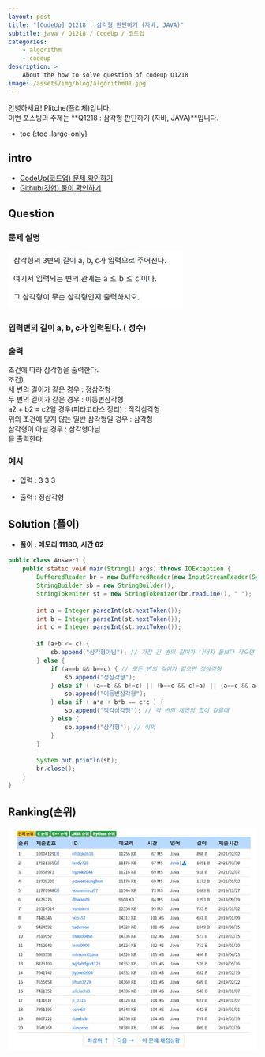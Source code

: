 ```yaml
---
layout: post
title: "[CodeUp] Q1218 : 삼각형 판단하기 (자바, JAVA)"
subtitle: java / Q1218 / CodeUp / 코드업
categories:
    - algorithm
    - codeup
description: >
    About the how to solve question of codeup Q1218
image: /assets/img/blog/algorithm01.jpg
---
```


안녕하세요! Plitche(플리체)입니다.  
이번 포스팅의 주제는 **Q1218 : 삼각형 판단하기 (자바, JAVA)**입니다.

* toc
{:toc .large-only}

## intro
* [CodeUp(코드업) 문제 확인하기](https://codeup.kr/problem.php?id=1218)  
* [Github(깃헙) 풀이 확인하기](https://github.com/plitche/CodeUp_Solution/tree/master/Q1201~Q1300/Q1218)  

## Question
### 문제 설명
![](/assets/post/codeup/Q1200~Q1299/20210812_03/01.JPG)
### 입력변의 길이 a, b, c가 입력된다. ( 정수)  

### 출력
조건에 따라 삼각형을 출력한다.  
조건)  
세 변의 길이가 같은 경우 : 정삼각형  
두 변의 길이가 같은 경우 : 이등변삼각형  
a2 + b2 = c2일 경우(피타고라스 정리) : 직각삼각형  
위의 조건에 맞지 않는 일반 삼각형일 경우 : 삼각형  
삼각형이 아닐 경우 : 삼각형아님  
을 출력한다.  

### 예시
* 입력 : 3 3 3  
  
* 출력 : 정삼각형  

## Solution (풀이)
* **풀이 : 메모리 11180, 시간 62**  

```java
public class Answer1 {
	public static void main(String[] args) throws IOException {
		BufferedReader br = new BufferedReader(new InputStreamReader(System.in));
		StringBuilder sb = new StringBuilder();
        StringTokenizer st = new StringTokenizer(br.readLine(), " ");
        
        int a = Integer.parseInt(st.nextToken());
        int b = Integer.parseInt(st.nextToken());
        int c = Integer.parseInt(st.nextToken());

        if (a+b <= c) {
        	sb.append("삼각형아님"); // 가장 긴 변의 길이가 나머지 둘보다 작으면 삼각형이 아니다.
        } else {
        	if (a==b && b==c) { // 모든 변의 길이가 같으면 정삼각형
            	sb.append("정삼각형");
            } else if ( (a==b && b!=c) || (b==c && c!=a) || (a==c && a!=b) ) { // 두변의 길이가 같고, 나머지 한변이랑 일치하지 않으면 이등변 삼각형
            	sb.append("이등변삼각형");
            } else if ( a*a + b*b == c*c ) {
            	sb.append("직각삼각형"); // 각 변의 제곱의 합이 같을때
            } else {
            	sb.append("삼각형"); // 이외
            }
        }
        
        System.out.println(sb);
        br.close();
	}
}
```  

## Ranking(순위)
![](/assets/post/codeup/Q1200~Q1299/20210812_03/02.JPG)  